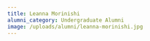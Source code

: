 ```yaml
---
title: Leanna Morinishi
alumni_category: Undergraduate Alumni
image: /uploads/alumni/leanna-morinishi.jpg
---
```

